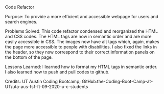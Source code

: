 Code Refactor

Purpose: To provide a more efficient and accessible webpage for users and search engines.

Problems Solved: This code refactor condensed and reorganized the HTML and CSS codes. The HTML tags are now in semantic order and are more easily accessible in CSS. The images now have alt tags which, again, makes the page more accessible to people with disabilities. I also fixed the links in the header, so they now correspond to their correct information panels on the bottom of the page. 

Lessons Learned: I learned how to format my HTML tags in semantic order. I also learned how to push and pull codes to github. 

Credits: UT Austin Coding Bootcamp; GitHub:the-Coding-Boot-Camp-at-UT/uta-aus-fsf-ft-09-2020-u-c-students

